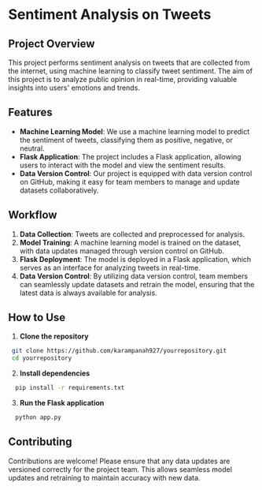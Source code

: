 # Sentiment Analysis on Tweets

## Project Overview

This project performs sentiment analysis on tweets that are collected from the internet, using machine learning to classify tweet sentiment. The aim of this project is to analyze public opinion in real-time, providing valuable insights into users' emotions and trends.

## Features

- **Machine Learning Model**: We use a machine learning model to predict the sentiment of tweets, classifying them as positive, negative, or neutral.
- **Flask Application**: The project includes a Flask application, allowing users to interact with the model and view the sentiment results.
- **Data Version Control**: Our project is equipped with data version control on GitHub, making it easy for team members to manage and update datasets collaboratively.

## Workflow

1. **Data Collection**: Tweets are collected and preprocessed for analysis.
2. **Model Training**: A machine learning model is trained on the dataset, with data updates managed through version control on GitHub.
3. **Flask Deployment**: The model is deployed in a Flask application, which serves as an interface for analyzing tweets in real-time.
4. **Data Version Control**: By utilizing data version control, team members can seamlessly update datasets and retrain the model, ensuring that the latest data is always available for analysis.

## How to Use

1. **Clone the repository**
  ```bash
   git clone https://github.com/karampanah927/yourrepository.git
   cd yourrepository
```
2. **Install dependencies**
 ```bash
   pip install -r requirements.txt
 ```
3. **Run the Flask application**
 ```bash
   python app.py
 ```
## Contributing
Contributions are welcome! Please ensure that any data updates are versioned correctly for the project team. This allows seamless model updates and retraining to maintain accuracy with new data.


